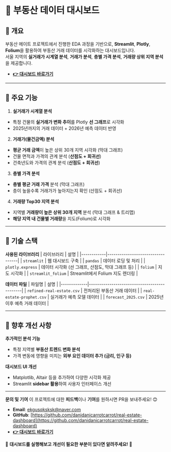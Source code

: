 # 🏡 부동산 데이터 대시보드

## 📌 개요
부동산 메이트 프로젝트에서 진행한 EDA 과정을 기반으로, **Streamlit**, **Plotly**, **Folium**을 활용하여 부동산 거래 데이터를 시각화하는 대시보드입니다.  
서울 지역의 **실거래가 시계열 분석**, **거래가 분석**, **층별 가격 분석**, **거래량 상위 지역 분석**을 제공합니다.
- **[👉 대시보드 바로가기](https://real-estate-dashboard-lnbghjrqwopbmcmkmxazfs.streamlit.app/)**  

---
## 📌 주요 기능

1. **실거래가 시계열 분석**
- 특정 건물의 **실거래가 변화 추이**를 Plotly **선 그래프**로 시각화  
- 2025년까지의 거래 데이터 + 2026년 예측 데이터 반영  

2. **거래가(물건금액) 분석**
- **평균 거래 금액**이 높은 상위 30개 지역 시각화 (막대 그래프)  
- 건물 면적과 가격의 관계 분석 (**산점도 + 회귀선**)  
- 건축년도와 가격의 관계 분석 (**산점도 + 회귀선**)  

3. **층별 가격 분석**
- **층별 평균 거래 가격** 분석 (막대 그래프)  
- 층이 높을수록 거래가가 높아지는지 확인 (산점도 + 회귀선)  

4. **거래량 Top30 지역 분석**
- 지역별 **거래량이 높은 상위 30개 지역** 분석 (막대 그래프 & 트리맵)  
- **해당 지역 내 건물별 거래량**을 지도(Folium)로 시각화  

---

## 📌 기술 스택

**사용된 라이브러리**
| 라이브러리  | 설명 |
|------------|----------------------------------|
| `streamlit` | 웹 대시보드 구축 |
| `pandas` | 데이터 로딩 및 처리 |
| `plotly.express` | 데이터 시각화 (선 그래프, 산점도, 막대 그래프 등) |
| `folium` | 지도 시각화 |
| `streamlit_folium` | Streamlit에서 Folium 지도 렌더링 |

**데이터 파일**
| 파일명 | 설명 |
|-------------|---------------------------------------------|
| `refined-real-estate.csv` | 전처리된 부동산 거래 데이터 |
| `real-estate-prophet.csv` | 실거래가 예측 모델 데이터 |
| `forecast_2025.csv` | 2025년 이후 예측 거래 데이터 |

---

## 📌 **향후 개선 사항**

**추가적인 분석 기능**  
- 특정 지역별 **부동산 트렌드 변화 분석**  
- 가격 변동에 영향을 미치는 **외부 요인 데이터 추가 (금리, 인구 등)**  

**대시보드 UI 개선**  
- Matplotlib, Altair 등을 추가하여 다양한 시각화 제공  
- Streamlit **sidebar 활용**하여 사용자 인터페이스 개선  

---

**문의 및 기여**
이 프로젝트에 대한 **피드백**이나 **기여**를 원하시면 PR을 보내주세요! 😊  
- **Email**: ekgusqksksk@naver.com
- **GitHub**: [https://github.com/danidanicarrotcarrot/real-estate-dashboard](https://github.com/danidanicarrotcarrot/real-estate-dashboard) 
- **[👉 대시보드 바로가기](https://real-estate-dashboard-lnbghjrqwopbmcmkmxazfs.streamlit.app/)**  

🚀 **대시보드를 실행해보고 개선이 필요한 부분이 있다면 알려주세요!** 🚀
